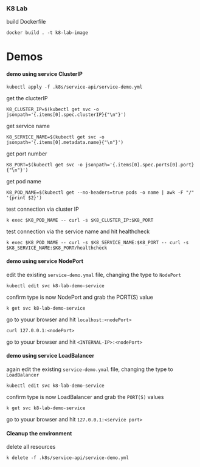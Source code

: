 
### K8 Lab

build Dockerfile

```
docker build . -t k8-lab-image
```

# Demos

<h4>demo using service ClusterIP </h4>

```
kubectl apply -f .k8s/service-api/service-demo.yml
```

get the clucterIP

```
K8_CLUSTER_IP=$(kubectl get svc -o jsonpath='{.items[0].spec.clusterIP}{"\n"}')
```

get service name

```
K8_SERVICE_NAME=$(kubectl get svc -o jsonpath='{.items[0].metadata.name}{"\n"}')
```

get port number

```
K8_PORT=$(kubectl get svc -o jsonpath='{.items[0].spec.ports[0].port}{"\n"}')
```

get pod name

```
K8_POD_NAME=$(kubectl get --no-headers=true pods -o name | awk -F "/" '{print $2}')
```

test connection via cluster IP

```
k exec $K8_POD_NAME -- curl -s $K8_CLUSTER_IP:$K8_PORT
```

test connection via the service name and hit healthcheck

```
k exec $K8_POD_NAME -- curl -s $K8_SERVICE_NAME:$K8_PORT -- curl -s  $K8_SERVICE_NAME:$K8_PORT/healthcheck
```


<h4>demo using service NodePort </h4>


edit the existing `service-demo.ymal` file, changing the type to `NodePort`

```
kubectl edit svc k8-lab-demo-service
```

confirm type is now NodePort and grab the PORT(S) value

```
k get svc k8-lab-demo-service
```

go to youur browser and hit `localhost:<nodePort>`

```
curl 127.0.0.1:<nodePort>
```

go to youur browser and hit `<INTERNAL-IP>:<nodePort>`


<h4>demo using service LoadBalancer </h4>


again edit the existing `service-demo.ymal` file, changing the type to `LoadBalancer`

```
kubectl edit svc k8-lab-demo-service
```

confirm type is now LoadBalancer and grab the `PORT(S)` values

```
k get svc k8-lab-demo-service
```

go to youur browser and hit `127.0.0.1:<service port>`

<h4>Cleanup the environment </h4>

delete all resources

```
k delete -f .k8s/service-api/service-demo.yml
```